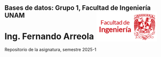 ## <div> Bases de datos: Grupo 1, Facultad de Ingeniería UNAM <img style="float: right;" src="/img/fi.png"></div>

# Ing. Fernando Arreola
Repositorio de la asignatura, semestre 2025-1


